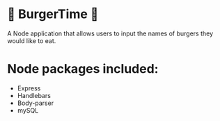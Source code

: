  # :hamburger: BurgerTime :fries:

A Node application that allows users to input the names of burgers they would like to eat.


# Node packages included:
- Express
- Handlebars
- Body-parser
- mySQL
